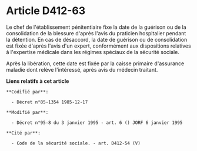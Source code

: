 # Article D412-63

Le chef de l'établissement pénitentiaire fixe la date de la guérison ou de la consolidation de la blessure d'après l'avis du
praticien hospitalier pendant la détention. En cas de désaccord, la date de guérison ou de consolidation est fixée d'après
l'avis d'un expert, conformément aux dispositions relatives à l'expertise médicale dans les régimes spéciaux de la sécurité
sociale. 

Après la libération, cette date est fixée par la caisse primaire d'assurance maladie dont relève l'intéressé, après avis du
médecin traitant.

**Liens relatifs à cet article**

	**Codifié par**:

	  - Décret n°85-1354 1985-12-17

	**Modifié par**:

	  - Décret n°95-8 du 3 janvier 1995 - art. 6 () JORF 6 janvier 1995

	**Cité par**:

	  - Code de la sécurité sociale. - art. D412-54 (V)
